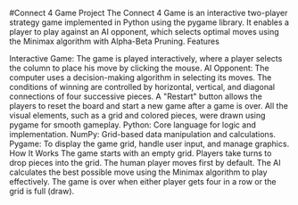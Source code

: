 #Connect 4 Game Project
The Connect 4 Game is an interactive two-player strategy game implemented in Python using the pygame library. It enables a player to play against an AI opponent, which selects optimal moves using the Minimax algorithm with Alpha-Beta Pruning.
Features

Interactive Game: The game is played interactively, where a player selects the column to place his move by clicking the mouse.
AI Opponent: The computer uses a decision-making algorithm in selecting its moves.
The conditions of winning are controlled by horizontal, vertical, and diagonal connections of four successive pieces. A "Restart" button allows the players to reset the board and start a new game after a game is over. All the visual elements, such as a grid and colored pieces, were drawn using pygame for smooth gameplay. Python: Core language for logic and implementation. NumPy: Grid-based data manipulation and calculations.
Pygame: To display the game grid, handle user input, and manage graphics.
How It Works
The game starts with an empty grid.
Players take turns to drop pieces into the grid. The human player moves first by default.
The AI calculates the best possible move using the Minimax algorithm to play effectively.
The game is over when either player gets four in a row or the grid is full (draw).
